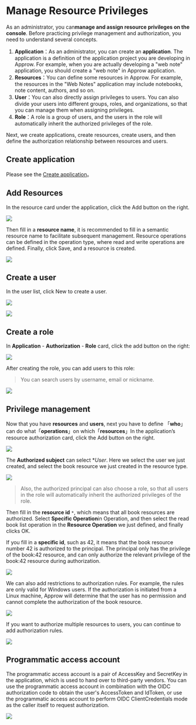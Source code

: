 # Manage Resource Privileges

<LastUpdated/>

As an administrator, you can**manage and assign resource privileges on the console**. Before practicing privilege management and authorization, you need to understand several concepts.

1. **Application**：As an administrator, you can create an **application**. The application is a definition of the application project you are developing in Approw. For example, when you are actually developing a "web note" application, you should create a "web note" in Approw application.
2. **Resources**：You can define some resources in Approw. For example, the resources in the "Web Notes" application may include notebooks, note content, authors, and so on.
3. **User**：You can also directly assign privileges to users. You can also divide your users into different groups, roles, and organizations, so that you can manage them when assigning privileges.
4. **Role**：A role is a group of users, and the users in the role will automatically inherit the authorized privileges of the role.

Next, we create applications, create resources, create users, and then define the authorization relationship between resources and users.

## Create application

Please see the [Create application](/app/create.md)。

## Add Resources

In the resource card under the application, click the Add button on the right.

![](~@imagesEnUs/guides/authorization/create-resource-1.png)

Then fill in a **resource name**, it is recommended to fill in a semantic resource name to facilitate subsequent management. Resource operations can be defined in the operation type, where read and write operations are defined. Finally, click Save, and a resource is created.

![](~@imagesEnUs/guides/authorization/create-resource-2.png)

## Create a user

In the user list, click New to create a user.

![](~@imagesEnUs/guides/authorization/create-user-1.png)

![](~@imagesEnUs/guides/authorization/create-user-2.png)

## Create a role

In **Application** - **Authorization** - **Role** card, click the add button on the right:

![](~@imagesEnUs/guides/authorization/add-role-1.png)

After creating the role, you can add users to this role:

> You can search users by username, email or nickname.

![](~@imagesEnUs/guides/authorization/add-role-2.png)

## Privilege management

Now that you have **resources** and **users**, next you have to define 「**who**」can do what「**operations**」on which「**resources**」In the application’s resource authorization card, click the Add button on the right.

![](~@imagesEnUs/guides/authorization/acl-1.png)

The **Authorized subject** can select **User*. Here we select the user we just created, and select the book resource we just created in the resource type.

![](~@imagesEnUs/guides/authorization/acl-2.png)

> Also, the authorized principal can also choose a role, so that all users in the role will automatically inherit the authorized privileges of the role.

Then fill in the **resource id** `*`, which means that all book resources are authorized. Select **Specific Operation**in Operation, and then select the read book list operation in the **Resource Operation** we just defined, and finally clicks OK.

If you fill in a **specific id**, such as 42, it means that the book resource number 42 is authorized to the principal. The principal only has the privilege of the book:42 resource, and can only authorize the relevant privilege of the book:42 resource during authorization.

![](~@imagesEnUs/guides/authorization/acl-3.png)

We can also add restrictions to authorization rules. For example, the rules are only valid for Windows users. If the authorization is initiated from a Linux machine, Approw will determine that the user has no permission and cannot complete the authorization of the book resource.

![](~@imagesEnUs/guides/authorization/acl-4.png)

If you want to authorize multiple resources to users, you can continue to add authorization rules.

![](~@imagesEnUs/guides/authorization/acl-5.png)

## Programmatic access account

The programmatic access account is a pair of AccessKey and SecretKey in the application, which is used to hand over to third-party vendors. You can use the programmatic access account in combination with the OIDC authorization code to obtain the user's AccessToken and IdToken, or use the programmatic access account to perform OIDC ClientCredentials mode as the caller itself to request authorization.

![](~@imagesEnUs/guides/authorization/programmatic-account-1.png)
